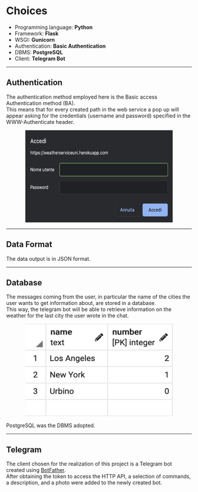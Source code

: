 # Choices

- Programming language: **Python**
- Framework: **Flask**
- WSGI: **Gunicorn**
- Authentication: **Basic Authentication**
- DBMS: **PostgreSQL**
- Client: **Telegram Bot**

------------

## Authentication
The authentication method employed here is the Basic access Authentication method (BA).\
This means that for every created path in the web service a pop up
will appear asking for the credentials (username and password) specified in the WWW-Authenticate
header.


<p align="center">
  <img src='images/authentication.jpg' height='250' width='400' />
</p>

------------

## Data Format

The data output is in JSON format.

------------

## Database
The messages coming from the user, in particular the name of the cities the user 
wants to get information about, are stored in a database.\
This way, the telegram bot will be able to retrieve information on the weather
for the last city the user wrote in the chat.

<p align="center">
  <img src='images/database.jpg' height='250' width='400' />
</p>

PostgreSQL was the DBMS adopted.

------------

## Telegram

The client chosen for the realization of this project
is a Telegram bot created using [BotFather](http://telegram.me/botfather). \
After obtaining the token to access the HTTP API, a selection of commands, a description, and a photo were added to the newly created bot.
